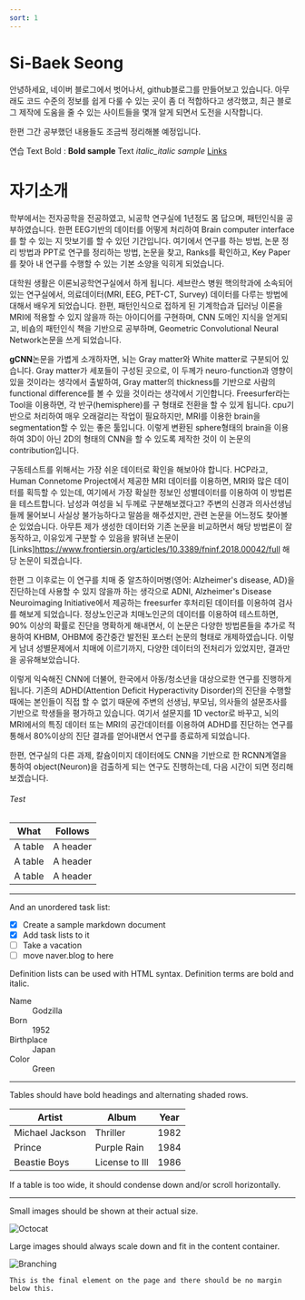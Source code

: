 ```yaml
---
sort: 1
---
```


# Si-Baek Seong

안녕하세요, 
네이버 블로그에서 벗어나서, github블로그를 만들어보고 있습니다. 
아무래도 코드 수준의 정보를 쉽게 다룰 수 있는 곳이 좀 더 적합하다고 생각했고, 
최근 블로그 제작에 도움을 줄 수 있는 사이트들을 몇개 알게 되면서 도전을 시작합니다. 

한편 그간 공부했던 내용들도 조금씩 정리해볼 예정입니다.

연습
Text Bold : **Bold sample**
Text _italic_italic sample_
[Links](https://blog.naver.com/tlqordl89)



# 자기소개

학부에서는 전자공학을 전공하였고, 뇌공학 연구실에 1년정도 몸 답으며, 패턴인식을 공부하였습니다. 한편 EEG기반의 데이터를 어떻게 처리하여 Brain computer interface를 할 수 있는 지 맛보기를 할 수 있던 기간입니다. 여기에서 연구를 하는 방법, 논문 정리 방법과 PPT로 연구를 정리하는 방법, 논문을 찾고, Ranks를 확인하고, Key Paper를 찾아 내 연구를 수행할 수 있는 기본 소양을 익히게 되었습니다. 

대학원 생활은 이론뇌공학연구실에서 하게 됩니다. 세브란스 병원 핵의학과에 소속되어있는 연구실에서, 의료데이터(MRI, EEG, PET-CT, Survey) 데이터를 다루는 방법에 대해서 배우게 되었습니다. 한편, 패턴인식으로 
접하게 된 기계학습과 딥러닝 이론을 MRI에 적용할 수 있지 않을까 하는 아이디어를 구현하며, CNN 도메인 지식을 얻게되고, 비숍의 패턴인식 책을 기반으로 공부하며, Geometric Convolutional Neural Network논문을 쓰게 되었습니다.  

**gCNN**논문을 가볍게 소개하자면, 뇌는 Gray matter와 White matter로 구분되어 있습니다. Gray matter가 세포들이 구성된 곳으로, 이 두께가 neuro-function과 영향이 있을 것이라는 생각에서 출발하여, Gray matter의 thickness를 기반으로 사람의 functional difference를 볼 수 있을 것이라는 생각에서 기인합니다. Freesurfer라는 Tool을 이용하면, 각 반구(hemisphere)를 구 형태로 전환을 할 수 있게 됩니다. cpu기반으로 처리하여 매우 오래걸리는 작업이 필요하지만, MRI를 이용한 brain을 segmentation할 수 있는 좋은 툴입니다. 이렇게 변환된 sphere형태의 brain을 이용하여 3D이 아닌 2D의 형태의 CNN을 할 수 있도록 제작한 것이 이 논문의 contribution입니다. 

구동테스트를 위해서는 가장 쉬운 데이터로 확인을 해보아야 합니다. HCP라고, Human Connetome Project에서 제공한 MRI 데이터를 이용하면, MRI와 많은 데이터를 획득할 수 있는데, 여기에서 가장 확실한 정보인 성별데이터를 이용하여 이 방법론을 테스트합니다. 남성과 여성을 뇌 두께로 구분해보겠다고? 주변의 신경과 의사선생님들께 물어보니 사실상 불가능하다고 말씀을 해주셨지만, 관련 논문을 어느정도 찾아볼 순 있었습니다. 아무튼 제가 생성한 데이터와 기존 논문을 비교하면서 해당 방법론이 잘 동작하고, 이유있게 구분할 수 있음을 밝혀낸 논문이 [Links]https://www.frontiersin.org/articles/10.3389/fninf.2018.00042/full 해당 논문이 되겠습니다. 

한편 그 이후로는 이 연구를 치매 중 알츠하이머병(영어: Alzheimer's disease, AD)을 진단하는데 사용할 수 있지 않을까 하는 생각으로 ADNI, Alzheimer's Disease Neuroimaging Initiative에서 제공하는 freesurfer 후처리된 데이터를 이용하여 검사를 해보게 되었습니다. 정상노인군과 치매노인군의 데이터를 이용하여 테스트하면, 90% 이상의 확률로 진단을 명확하게 해내면서, 이 논문은 다양한 방법론들을 추가로 적용하여 KHBM, OHBM에 중간중간 발전된 포스터 논문의 형태로 개제하였습니다. 이렇게 남녀 성별문제에서 치매에 이르기까지, 다양한 데이터의 전처리가 있었지만, 결과만을 공유해보았습니다. 

이렇게 익숙해진 CNN에 더불어, 한국에서 아동/청소년을 대상으로한 연구를 진행하게 됩니다. 기존의 ADHD(Attention Deficit Hyperactivity Disorder)의 진단을 수행할 때에는 본인들이 직접 할 수 없기 때문에 주변의 선생님, 부모님, 의사들의 설문조사를 기반으로 학생들을 평가하고 있습니다. 여기서 설문지를 1D vector로 바꾸고, 뇌의 MRI에서의 특징 데이터 또는 MRI의 공간데이터를 이용하여 ADHD를 진단하는 연구를 통해서 80%이상의 진단 결과를 얻어내면서 연구를 종료하게 되었습니다. 

한편, 연구실의 다른 과제, 칼슘이미지 데이터에도 CNN을 기반으로 한 RCNN계열을 통하여 object(Neuron)을 검출하게 되는 연구도 진행하는데, 다음 시간이 되면 정리해보겠습니다. 


###### Test

| What    | Follows  |
| ------- | -------- |
| A table | A header |
| A table | A header |
| A table | A header |

---

And an unordered task list:

- [x] Create a sample markdown document
- [x] Add task lists to it
- [ ] Take a vacation
- [ ] move naver.blog to here

Definition lists can be used with HTML syntax. Definition terms are bold and italic.

<dl>
    <dt>Name</dt>
    <dd>Godzilla</dd>
    <dt>Born</dt>
    <dd>1952</dd>
    <dt>Birthplace</dt>
    <dd>Japan</dd>
    <dt>Color</dt>
    <dd>Green</dd>
</dl>

---

Tables should have bold headings and alternating shaded rows.

| Artist          | Album          | Year |
| --------------- | -------------- | ---- |
| Michael Jackson | Thriller       | 1982 |
| Prince          | Purple Rain    | 1984 |
| Beastie Boys    | License to Ill | 1986 |

If a table is too wide, it should condense down and/or scroll horizontally.

---

Small images should be shown at their actual size.

![Octocat](https://github.githubassets.com/images/icons/emoji/octocat.png)

Large images should always scale down and fit in the content container.

![Branching](https://guides.github.com/activities/hello-world/branching.png)

```
This is the final element on the page and there should be no margin below this.
```

